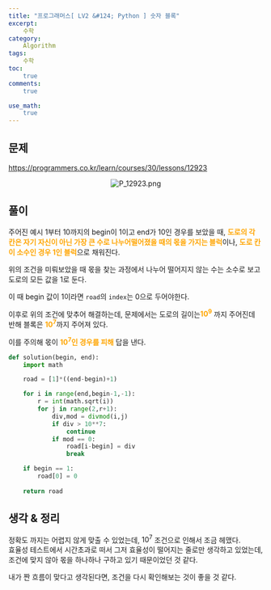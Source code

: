 ```yaml
---
title: "프로그래머스[ LV2 &#124; Python ] 숫자 블록"
excerpt: 
    수학
category: 
    Algorithm
tags: 
    수학
toc: 
    true
comments: 
    true

use_math:
    true
---
```


<style type = 'text/css'>
    .o{
    font-weight: bold;
    color:orange;
    }
</style>

## 문제  
<https://programmers.co.kr/learn/courses/30/lessons/12923>
<p align = "center"><img alt = "P_12923.png" src = "../../assets/images/programmers/P_12923.png"></p>

## 풀이  
주어진 예시 1부터 10까지의 begin이 1이고 end가 10인 경우를 보았을 때, <span class = "o"> 도로의 각 칸은 자기 자신이 아닌 가장 큰 수로 나누어떨어졌을 때의 몫을 가지는 블럭</span>이나, <span class = "o"> 도로 칸이 소수인 경우 1인 블럭</span>으로 채워진다.  

위의 조건을 미뤄보았을 때 몫을 찾는 과정에서 나누어 떨어지지 않는 수는 소수로 보고 도로의 모든 값을 1로 둔다.  

이 때 begin 값이 1이라면 `road`의 `index`는 0으로 두어야한다.

이후로 위의 조건에 맞추어 해결하는데, 문제에서는 도로의 길이는<span class = "o">$10^9$</span> 까지 주어진데 반해 블록은 <span class = "o">$10^7$</span>까지 주어져 있다.  

이를 주의해 몫이 <span class = "o">$10^7$인 경우를 피해</span> 답을 낸다.  

```python  
def solution(begin, end):
    import math

    road = [1]*((end-begin)+1)

    for i in range(end,begin-1,-1):
        r = int(math.sqrt(i))
        for j in range(2,r+1):
            div,mod = divmod(i,j)
            if div > 10**7:
                continue
            if mod == 0:
                road[i-begin] = div
                break

    if begin == 1:
        road[0] = 0
        
    return road
```  
## 생각 & 정리  
정확도 까지는 어렵지 않게 맞출 수 있었는데, $10^7$ 조건으로 인해서 조금 헤맸다.  
효율성 테스트에서 시간초과로 떠서 그저 효율성이 떨어지는 줄로만 생각하고 있었는데, 조건에 맞지 않아 몫을 하나하나 구하고 있기 때문이었던 것 같다.  

내가 짠 흐름이 맞다고 생각된다면, 조건을 다시 확인해보는 것이 좋을 것 같다.